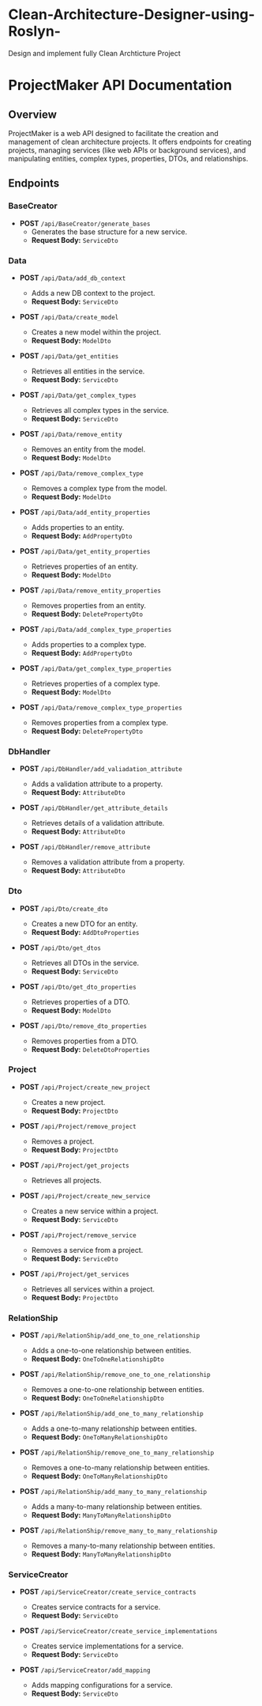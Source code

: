 # Clean-Architecture-Designer-using-Roslyn-
Design and implement fully Clean Archticture Project 
# ProjectMaker API Documentation

## Overview

ProjectMaker is a web API designed to facilitate the creation and management of clean architecture projects. It offers endpoints for creating projects, managing services (like web APIs or background services), and manipulating entities, complex types, properties, DTOs, and relationships.

## Endpoints

### BaseCreator

- **POST** `/api/BaseCreator/generate_bases`
  - Generates the base structure for a new service.
  - **Request Body:** `ServiceDto`

### Data

- **POST** `/api/Data/add_db_context`
  - Adds a new DB context to the project.
  - **Request Body:** `ServiceDto`

- **POST** `/api/Data/create_model`
  - Creates a new model within the project.
  - **Request Body:** `ModelDto`

- **POST** `/api/Data/get_entities`
  - Retrieves all entities in the service.
  - **Request Body:** `ServiceDto`

- **POST** `/api/Data/get_complex_types`
  - Retrieves all complex types in the service.
  - **Request Body:** `ServiceDto`

- **POST** `/api/Data/remove_entity`
  - Removes an entity from the model.
  - **Request Body:** `ModelDto`

- **POST** `/api/Data/remove_complex_type`
  - Removes a complex type from the model.
  - **Request Body:** `ModelDto`

- **POST** `/api/Data/add_entity_properties`
  - Adds properties to an entity.
  - **Request Body:** `AddPropertyDto`

- **POST** `/api/Data/get_entity_properties`
  - Retrieves properties of an entity.
  - **Request Body:** `ModelDto`

- **POST** `/api/Data/remove_entity_properties`
  - Removes properties from an entity.
  - **Request Body:** `DeletePropertyDto`

- **POST** `/api/Data/add_complex_type_properties`
  - Adds properties to a complex type.
  - **Request Body:** `AddPropertyDto`

- **POST** `/api/Data/get_complex_type_properties`
  - Retrieves properties of a complex type.
  - **Request Body:** `ModelDto`

- **POST** `/api/Data/remove_complex_type_properties`
  - Removes properties from a complex type.
  - **Request Body:** `DeletePropertyDto`

### DbHandler

- **POST** `/api/DbHandler/add_valiadation_attribute`
  - Adds a validation attribute to a property.
  - **Request Body:** `AttributeDto`

- **POST** `/api/DbHandler/get_attribute_details`
  - Retrieves details of a validation attribute.
  - **Request Body:** `AttributeDto`

- **POST** `/api/DbHandler/remove_attribute`
  - Removes a validation attribute from a property.
  - **Request Body:** `AttributeDto`

### Dto

- **POST** `/api/Dto/create_dto`
  - Creates a new DTO for an entity.
  - **Request Body:** `AddDtoProperties`

- **POST** `/api/Dto/get_dtos`
  - Retrieves all DTOs in the service.
  - **Request Body:** `ServiceDto`

- **POST** `/api/Dto/get_dto_properties`
  - Retrieves properties of a DTO.
  - **Request Body:** `ModelDto`

- **POST** `/api/Dto/remove_dto_properties`
  - Removes properties from a DTO.
  - **Request Body:** `DeleteDtoProperties`

### Project

- **POST** `/api/Project/create_new_project`
  - Creates a new project.
  - **Request Body:** `ProjectDto`

- **POST** `/api/Project/remove_project`
  - Removes a project.
  - **Request Body:** `ProjectDto`

- **POST** `/api/Project/get_projects`
  - Retrieves all projects.

- **POST** `/api/Project/create_new_service`
  - Creates a new service within a project.
  - **Request Body:** `ServiceDto`

- **POST** `/api/Project/remove_service`
  - Removes a service from a project.
  - **Request Body:** `ServiceDto`

- **POST** `/api/Project/get_services`
  - Retrieves all services within a project.
  - **Request Body:** `ProjectDto`

### RelationShip

- **POST** `/api/RelationShip/add_one_to_one_relationship`
  - Adds a one-to-one relationship between entities.
  - **Request Body:** `OneToOneRelationshipDto`

- **POST** `/api/RelationShip/remove_one_to_one_relationship`
  - Removes a one-to-one relationship between entities.
  - **Request Body:** `OneToOneRelationshipDto`

- **POST** `/api/RelationShip/add_one_to_many_relationship`
  - Adds a one-to-many relationship between entities.
  - **Request Body:** `OneToManyRelationshipDto`

- **POST** `/api/RelationShip/remove_one_to_many_relationship`
  - Removes a one-to-many relationship between entities.
  - **Request Body:** `OneToManyRelationshipDto`

- **POST** `/api/RelationShip/add_many_to_many_relationship`
  - Adds a many-to-many relationship between entities.
  - **Request Body:** `ManyToManyRelationshipDto`

- **POST** `/api/RelationShip/remove_many_to_many_relationship`
  - Removes a many-to-many relationship between entities.
  - **Request Body:** `ManyToManyRelationshipDto`

### ServiceCreator

- **POST** `/api/ServiceCreator/create_service_contracts`
  - Creates service contracts for a service.
  - **Request Body:** `ServiceDto`

- **POST** `/api/ServiceCreator/create_service_implementations`
  - Creates service implementations for a service.
  - **Request Body:** `ServiceDto`

- **POST** `/api/ServiceCreator/add_mapping`
  - Adds mapping configurations for a service.
  - **Request Body:** `ServiceDto`


